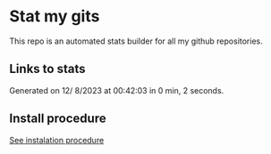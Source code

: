 # Stat my gits

This repo is an automated stats builder for all my github repositories.

## Links to stats


Generated on 12/ 8/2023 at 00:42:03 in 0 min, 2 seconds.

## Install procedure

[See instalation procedure](./src/install.md)
